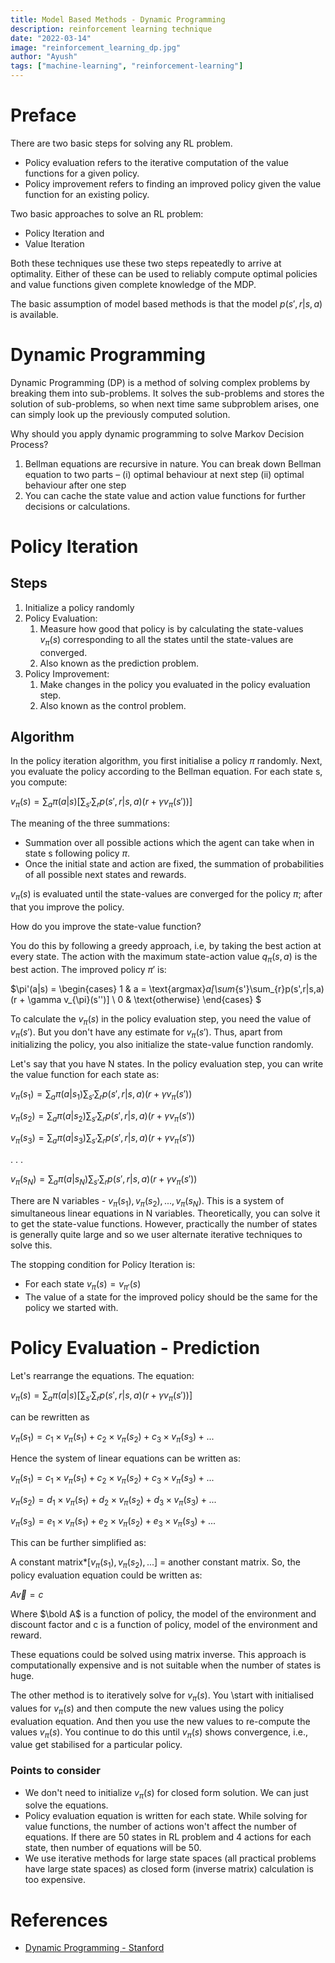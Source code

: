 ```yaml
---
title: Model Based Methods - Dynamic Programming
description: reinforcement learning technique
date: "2022-03-14"
image: "reinforcement_learning_dp.jpg"
author: "Ayush"
tags: ["machine-learning", "reinforcement-learning"]
---
```


# Preface

There are two basic steps for solving any RL problem.

- Policy evaluation refers to the iterative computation of the value functions for a given policy.
- Policy improvement refers to finding an improved policy given the value function for an existing policy.

Two basic approaches to solve an RL problem:
- Policy Iteration and
- Value Iteration

Both these techniques use these two steps repeatedly to arrive at optimality. Either of these can be used to reliably compute optimal policies and value functions given complete knowledge of the MDP.

The basic assumption of model based methods is that the model $p(s', r|s, a)$ is available.

# Dynamic Programming

Dynamic Programming (DP) is a method of solving complex problems by breaking them into sub-problems. It solves the sub-problems and stores the solution of sub-problems, so when next time same subproblem arises, one can simply look up the previously computed solution.

Why should you apply dynamic programming to solve Markov Decision Process?

1. Bellman equations are recursive in nature. You can break down Bellman equation to two parts – (i) optimal behaviour at next step (ii) optimal behaviour after one step
2. You can cache the state value and action value functions for further decisions or calculations.

# Policy Iteration

## Steps
1. Initialize a policy randomly
2. Policy Evaluation:
    1. Measure how good that policy is by calculating the state-values $v_{\pi}(s)$ corresponding to all the states until the state-values are converged.
    2. Also known as the prediction problem.
3. Policy Improvement:
    1. Make changes in the policy you evaluated in the policy evaluation step.
    2. Also known as the control problem.

## Algorithm
In the policy iteration algorithm, you first initialise a policy $\pi$ randomly. Next, you evaluate the policy according to the Bellman equation. For each state s, you compute:

$v_{\pi}(s) = \sum_{a}\pi(a|s)[\sum_{s'}\sum_{r}p(s',r|s,a)(r + \gamma v_{\pi}(s'))]$

The meaning of the three summations: 
- Summation over all possible actions which the agent can take when in state s following policy $\pi$. 
- Once the initial state and action are fixed, the summation of probabilities of all possible next states and rewards.

$v_{\pi}(s)$ is evaluated until the state-values are converged for the policy $\pi$; after that you improve the policy.

How do you improve the state-value function? 

You do this by following a greedy approach, i.e, by taking the best action at every state.  The action with the maximum state-action value $q_{\pi}(s, a)$ is the best action. The improved policy $\pi'$ is:


$\pi'(a|s) = \begin{cases}
1 & a = \text{argmax}_a[\sum_{s'}\sum_{r}p(s',r|s,a)(r + \gamma v_{\pi}(s'')]  \\
   0 & \text{otherwise}
\end{cases}
$

To calculate the $v_{\pi}(s)$ in the policy evaluation step, you need the value of $v_{\pi}(s')$. But you don't have any estimate for $v_{\pi}(s')$. Thus, apart from initializing the policy, you also initialize the state-value function randomly.

Let's say that you have N states. In the policy evaluation step, you can write the value function for each state as:

${v_{\pi}(s_1) = \sum_{a}\pi(a|s_1)\sum_{s'}\sum_{r}p(s',r|s,a)(r + \gamma v_{\pi}(s'))}$


${v_{\pi}(s_2) = \sum_{a}\pi(a|s_2)\sum_{s'}\sum_{r}p(s',r|s,a)(r + \gamma v_{\pi}(s'))}$


${v_{\pi}(s_3) = \sum_{a}\pi(a|s_3)\sum_{s'}\sum_{r}p(s',r|s,a)(r + \gamma v_{\pi}(s'))}$

.
.
.

${v_{\pi}(s_N) = \sum_{a}\pi(a|s_N)\sum_{s'}\sum_{r}p(s',r|s,a)(r + \gamma v_{\pi}(s'))}$

There are N variables - $v_{\pi}(s_1), v_{\pi}(s_2), ..., v_{\pi}(s_N)$. This is a system of simultaneous linear equations in N variables. Theoretically, you can solve it to get the state-value functions. However, practically the number of states is generally quite large and so we user alternate iterative techniques to solve this.

The stopping condition for Policy Iteration is:
- For each state $v_{\pi}(s) = v_{\pi'}(s)$
- The value of a state for the improved policy should be the same for the policy we started with.

# Policy Evaluation - Prediction

Let's rearrange the equations. The equation:

$v_{\pi}(s) = \sum_{a}\pi(a|s)[\sum_{s'}\sum_{r}p(s',r|s,a)(r + \gamma v_{\pi}(s'))]$

can be rewritten as 

$v_{\pi}(s_1) = c_1\times v_{\pi}(s_1)+c_2\times v_{\pi}(s_2)+c_3\times v_{\pi}(s_3) + ...$

Hence the system of linear equations can be written as:

$v_{\pi}(s_1) = c_1\times v_{\pi}(s_1)+c_2\times v_{\pi}(s_2)+c_3\times v_{\pi}(s_3) + ...$

$v_{\pi}(s_2) = d_1\times v_{\pi}(s_1)+d_2\times v_{\pi}(s_2)+d_3\times v_{\pi}(s_3) + ...$

$v_{\pi}(s_3) = e_1\times v_{\pi}(s_1)+e_2\times v_{\pi}(s_2)+e_3\times v_{\pi}(s_3) + ...$


This can be further simplified as:

A constant matrix*$[v_{\pi}(s_1), v_{\pi}(s_2),...]$ = another constant matrix. So, the policy evaluation equation could be written as:

$A\vec v = c$

Where $\bold A$ is a function of policy, the model of the environment and discount factor and c is a function of policy, model of the environment and reward.

These equations could be solved using matrix inverse. This approach is computationally expensive and is not suitable when the number of states is huge.

The other method is to iteratively solve for $v_{\pi}(s)$. You \start with initialised values for $v_{\pi}(s)$ and then compute the new values using the policy evaluation equation. And then you use the new values to re-compute the values $v_{\pi}(s)$. You continue to do this until $v_{\pi}(s)$ shows convergence, i.e., value get stabilised for a particular policy.

### Points to consider
- We don't need to initialize $v_{\pi}(s)$ for closed form solution. We can just solve the equations.
- Policy evaluation equation is written for each state. While solving for value functions, the number of actions won't affect the number of equations. If there are 50 states in RL problem and 4 actions for each state, then number of equations will be 50.
- We use iterative methods for large state spaces (all practical problems have large state spaces) as closed form (inverse matrix) calculation is too expensive.

# References

- [Dynamic Programming - Stanford](https://web.stanford.edu/class/cs97si/04-dynamic-programming.pdf)
